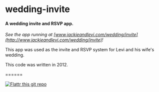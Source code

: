 # wedding-invite

#### A wedding invite and RSVP app.

_See the app running at [www.jackieandlevi.com/wedding/invite](http://www.jackieandlevi.com/wedding/invite)!_

This app was used as the invite and RSVP system for Levi and his wife's wedding.

This code was written in 2012.

======

[![Flattr this git repo](http://api.flattr.com/button/flattr-badge-large.png)](https://flattr.com/submit/auto?user_id=levisl176&url=github.com/levisl176/wedding-invite&title=wedding-invite&language=javascript&tags=github&category=software)
